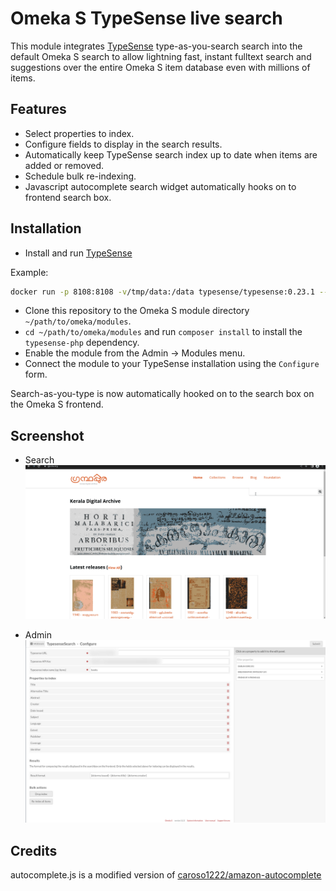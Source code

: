 # Omeka S TypeSense live search

This module integrates [TypeSense](https://typesense.org/) type-as-you-search search into the default
Omeka S search to allow lightning fast, instant fulltext search and suggestions over the entire
Omeka S item database even with millions of items.

## Features
- Select properties to index.
- Configure fields to display in the search results.
- Automatically keep TypeSense search index up to date when items are added or removed.
- Schedule bulk re-indexing.
- Javascript autocomplete search widget automatically hooks on to frontend search box.

## Installation

- Install and run [TypeSense](https://typesense.org/docs/guide/install-typesense.html#option-2-local-machine-self-hosting)

Example:

```bash
docker run -p 8108:8108 -v/tmp/data:/data typesense/typesense:0.23.1 --data-dir /data --api-key=xxxxxx
```

- Clone this repository to the Omeka S module directory `~/path/to/omeka/modules`.
- `cd ~/path/to/omeka/modules` and run `composer install` to install the `typesense-php` dependency.
- Enable the module from the Admin → Modules menu.
- Connect the module to your TypeSense installation using the `Configure` form.

Search-as-you-type is now automatically hooked on to the search box on the Omeka S frontend.

## Screenshot

- Search
![](screenshots/search.gif)

- Admin
![](screenshots/configure.png)

## Credits
autocomplete.js is a modified version of [caroso1222/amazon-autocomplete](https://github.com/caroso1222/amazon-autocomplete)
